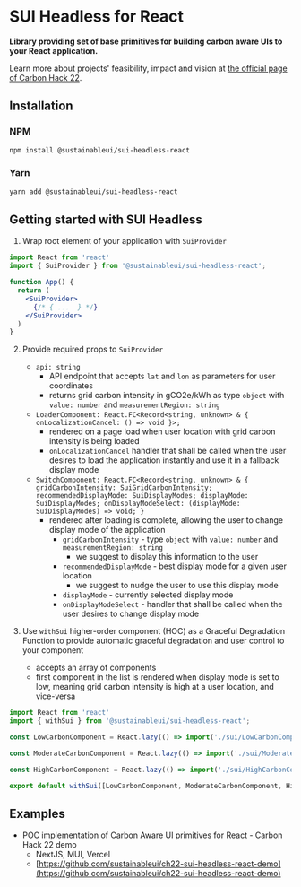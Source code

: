 # SUI Headless for React

**Library providing set of base primitives for building carbon aware UIs to your React application.**

Learn more about projects' feasibility, impact and vision at [the official page of Carbon Hack 22](https://taikai.network/gsf/hackathons/carbonhack22/projects/cl8j1ex3h2845301s653mtnk87/idea). 

## Installation

### NPM

```sh
npm install @sustainableui/sui-headless-react
```

### Yarn

```sh
yarn add @sustainableui/sui-headless-react
```

## Getting started with SUI Headless

1. Wrap root element of your application with `SuiProvider`

```jsx
import React from 'react'
import { SuiProvider } from '@sustainableui/sui-headless-react';

function App() {
  return (
    <SuiProvider>
      {/* { ...  } */}
    </SuiProvider>
  )
}
```

2. Provide required props to `SuiProvider`

   - `api: string` 
     - API endpoint that accepts `lat` and `lon` as parameters for user coordinates
     - returns grid carbon intensity in gCO2e/kWh as type `object` with `value: number` and `measurementRegion: string`
   - `LoaderComponent: React.FC<Record<string, unknown> & { onLocalizationCancel: () => void }>;`
     - rendered on a page load when user location with grid carbon intensity is being loaded
     - `onLocalizationCancel` handler that shall be called when the user desires to load the application instantly and use it in a fallback display mode
   - `SwitchComponent: React.FC<Record<string, unknown> & { gridCarbonIntensity: SuiGridCarbonIntensity; recommendedDisplayMode: SuiDisplayModes; displayMode: SuiDisplayModes; onDisplayModeSelect: (displayMode: SuiDisplayModes) => void; }`
     - rendered after loading is complete, allowing the user to change display mode of the application
       - `gridCarbonIntensity` - type `object` with `value: number` and `measurementRegion: string`
         - we suggest to display this information to the user
       - `recommendedDisplayMode` - best display mode for a given user location
         - we suggest to nudge the user to use this display mode
       - `displayMode` - currently selected display mode
       - `onDisplayModeSelect` - handler that shall be called when the user desires to change display mode

3. Use `withSui` higher-order component (HOC) as a Graceful Degradation Function to provide automatic graceful degradation and user control to your component
   - accepts an array of components
   - first component in the list is rendered when display mode is set to low, meaning grid carbon intensity is high at a user location, and vice-versa
```jsx
import React from 'react'
import { withSui } from '@sustainableui/sui-headless-react';

const LowCarbonComponent = React.lazy(() => import('./sui/LowCarbonComponent'))

const ModerateCarbonComponent = React.lazy(() => import('./sui/ModerateCarbonComponent'))

const HighCarbonComponent = React.lazy(() => import('./sui/HighCarbonComponent'))

export default withSui([LowCarbonComponent, ModerateCarbonComponent, HighCarbonComponent])
```

## Examples

- POC implementation of Carbon Aware UI primitives for React - Carbon Hack 22 demo
  - NextJS, MUI, Vercel
  - [https://github.com/sustainableui/ch22-sui-headless-react-demo](https://github.com/sustainableui/ch22-sui-headless-react-demo)
